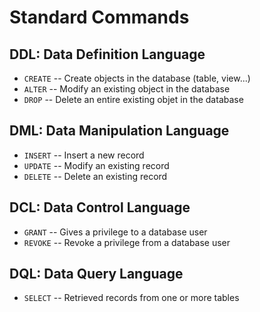 # Standard Commands

## DDL: Data Definition Language

- `CREATE`  -- Create objects in the database (table, view...)
- `ALTER`   -- Modify an existing object in the database
- `DROP`    -- Delete an entire existing objet in the database

## DML: Data Manipulation Language

- `INSERT`  -- Insert a new record
- `UPDATE`  -- Modify an existing record
- `DELETE`  -- Delete an existing record

## DCL: Data Control Language

- `GRANT`   -- Gives a privilege to a database user
- `REVOKE`  -- Revoke a privilege from a database user

## DQL: Data Query Language

- `SELECT`  -- Retrieved records from one or more tables
